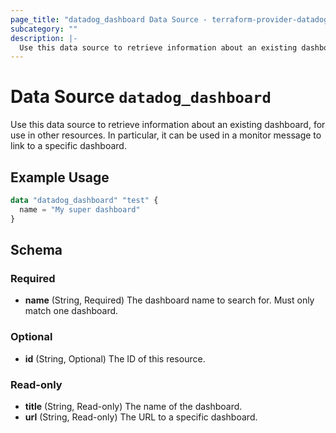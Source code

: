 ```yaml
---
page_title: "datadog_dashboard Data Source - terraform-provider-datadog"
subcategory: ""
description: |-
  Use this data source to retrieve information about an existing dashboard, for use in other resources. In particular, it can be used in a monitor message to link to a specific dashboard.
---
```


# Data Source `datadog_dashboard`

Use this data source to retrieve information about an existing dashboard, for use in other resources. In particular, it can be used in a monitor message to link to a specific dashboard.

## Example Usage

```terraform
data "datadog_dashboard" "test" {
  name = "My super dashboard"
}
```

## Schema

### Required

- **name** (String, Required) The dashboard name to search for. Must only match one dashboard.

### Optional

- **id** (String, Optional) The ID of this resource.

### Read-only

- **title** (String, Read-only) The name of the dashboard.
- **url** (String, Read-only) The URL to a specific dashboard.



